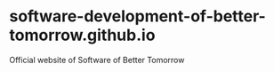 # software-development-of-better-tomorrow.github.io
Official website of Software of Better Tomorrow
